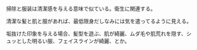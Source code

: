 掃除と服装は清潔感を与える意味で似ている。衛生に関連する。

清潔な髪と肌と服があれば、最低限身だしなみには気を遣ってるように見える。

垢抜けた印象を与える場合、髪型を遊ぶ、肌が綺麗、ムダ毛や肌荒れを隠す、シュッとした明るい服、フェイスラインが綺麗、とか。
